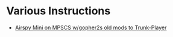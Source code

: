 # Various Instructions
- [Airspy Mini on MPSCS w/gopher2s old mods to Trunk-Player](https://github.com/gopher2/Trunk-Player-Legacy-Instructions/blob/main/README-Legacy2020.md)

